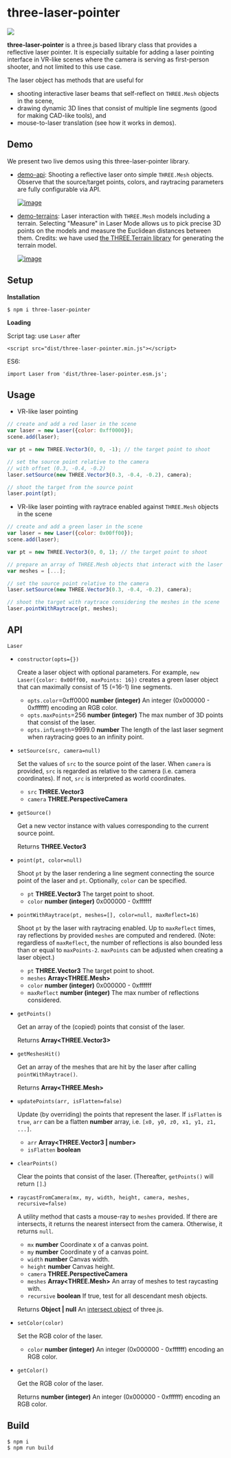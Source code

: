 # three-laser-pointer

![](https://github.com/w3reality/three-laser-pointer/workflows/Build%20and%20Run/badge.svg)

**three-laser-pointer** is a three.js based library class that provides a reflective laser pointer. It is especially suitable for adding a laser pointing interface in VR-like scenes where the camera is serving as first-person shooter, and not limited to this use case.

The laser object has methods that are useful for

- shooting interactive laser beams that self-reflect on `THREE.Mesh` objects in the scene,
- drawing dynamic 3D lines that consist of multiple line segments (good for making CAD-like tools), and
- mouse-to-laser translation (see how it works in demos).

## Demo

We present two live demos using this three-laser-pointer library.

- [demo-api](https://w3reality.github.io/three-laser-pointer/examples/demo-api/index.html):
    Shooting a reflective laser onto simple `THREE.Mesh` objects. Observe that the source/target points, colors, and raytracing parameters are fully configurable via API.

    [![image](https://w3reality.github.io/three-laser-pointer/examples/demo-api/laser-0.jpg)](https://w3reality.github.io/three-laser-pointer/examples/demo-api/index.html)

- [demo-terrains](https://w3reality.github.io/three-laser-pointer/examples/demo-terrains/dist/index.html):
    Laser interaction with `THREE.Mesh` models including a terrain. Selecting "Measure" in Laser Mode allows us to pick precise 3D points on the models and measure the Euclidean distances between them. Credits: we have used [the THREE.Terrain library](https://github.com/IceCreamYou/THREE.Terrain) for generating the terrain model.

    [![image](https://w3reality.github.io/three-laser-pointer/examples/demo-terrains/dist/measure-0.jpg)](https://w3reality.github.io/three-laser-pointer/examples/demo-terrains/dist/index.html)

## Setup

**Installation**

```
$ npm i three-laser-pointer
```

**Loading**

Script tag: use `Laser` after

```
<script src="dist/three-laser-pointer.min.js"></script>
```

ES6:

```
import Laser from 'dist/three-laser-pointer.esm.js';
```

## Usage

- VR-like laser pointing

```js
// create and add a red laser in the scene
var laser = new Laser({color: 0xff0000});
scene.add(laser);

var pt = new THREE.Vector3(0, 0, -1); // the target point to shoot

// set the source point relative to the camera
// with offset (0.3, -0.4, -0.2)
laser.setSource(new THREE.Vector3(0.3, -0.4, -0.2), camera);

// shoot the target from the source point
laser.point(pt);
```

- VR-like laser pointing with raytrace enabled against `THREE.Mesh` objects in the scene

```js
// create and add a green laser in the scene
var laser = new Laser({color: 0x00ff00});
scene.add(laser);

var pt = new THREE.Vector3(0, 0, 1); // the target point to shoot

// prepare an array of THREE.Mesh objects that interact with the laser
var meshes = [...];

// set the source point relative to the camera
laser.setSource(new THREE.Vector3(0.3, -0.4, -0.2), camera);

// shoot the target with raytrace considering the meshes in the scene
laser.pointWithRaytrace(pt, meshes);
```

## API

`Laser`

- `constructor(opts={})`

    Create a laser object with optional parameters. For example, `new Laser({color: 0x00ff00, maxPoints: 16})` creates a green laser object that can maximally consist of 15 (=16-1) line segments.

    - `opts.color`=0xff0000 **number (integer)** An integer (0x000000 - 0xffffff) encoding an RGB color.
    - `opts.maxPoints`=256 **number (integer)** The max number of 3D points that consist of the laser.
    - `opts.infLength`=9999.0 **number** The length of the last laser segment when raytracing goes to an infinity point.

- `setSource(src, camera=null)`

    Set the values of `src` to the source point of the laser. When `camera` is provided, `src` is regarded as relative to the camera (i.e. camera coordinates). If not, `src` is interpreted as world coordinates.

    - `src` **THREE.Vector3**
    - `camera` **THREE.PerspectiveCamera**

- `getSource()`

    Get a new vector instance with values corresponding to the current source point.

    Returns **THREE.Vector3**

- `point(pt, color=null)`

    Shoot `pt` by the laser rendering a line segment connecting the source point of the laser and `pt`. Optionally, `color` can be specified.

    - `pt` **THREE.Vector3** The target point to shoot.
    - `color` **number (integer)** 0x000000 - 0xffffff

- `pointWithRaytrace(pt, meshes=[], color=null, maxReflect=16)`

    Shoot `pt` by the laser with raytracing enabled. Up to `maxReflect` times, ray reflections by provided `meshes` are computed and rendered. (Note: regardless of `maxReflect`, the number of reflections is also bounded less than or equal to `maxPoints-2`. `maxPoints` can be adjusted when creating a laser object.)

    - `pt` **THREE.Vector3** The target point to shoot.
    - `meshes` **Array\<THREE.Mesh\>**
    - `color` **number (integer)** 0x000000 - 0xffffff
    - `maxReflect` **number (integer)** The max number of reflections considered.

- `getPoints()`

    Get an array of the (copied) points that consist of the laser.

    Returns **Array\<THREE.Vector3\>**

- `getMeshesHit()`

    Get an array of the meshes that are hit by the laser after calling `pointWithRaytrace()`.

    Returns **Array\<THREE.Mesh\>**

- `updatePoints(arr, isFlatten=false)`

    Update (by overriding) the points that represent the laser. If `isFlatten` is `true`, `arr` can be a flatten **number** array, i.e. `[x0, y0, z0, x1, y1, z1, ...]`.

    - `arr` **Array\<THREE.Vector3 \| number\>**
    - `isFlatten` **boolean**

- `clearPoints()`

    Clear the points that consist of the laser. (Thereafter, `getPoints()` will return `[]`.)

- `raycastFromCamera(mx, my, width, height, camera, meshes, recursive=false)`

    A utility method that casts a mouse-ray to `meshes` provided. If there are intersects, it returns the nearest intersect from the camera. Otherwise, it returns `null`.

    - `mx` **number** Coordinate x of a canvas point.
    - `my` **number** Coordinate y of a canvas point.
    - `width` **number** Canvas width.
    - `height` **number** Canvas height.
    - `camera` **THREE.PerspectiveCamera**
    - `meshes` **Array\<THREE.Mesh\>** An array of meshes to test raycasting with.
    - `recursive` **boolean** If true, test for all descendant mesh objects.

    Returns **Object \| null** An [intersect object](https://threejs.org/docs/#api/core/Raycaster.intersectObject) of three.js.

- `setColor(color)`

    Set the RGB color of the laser.

    - `color` **number (integer)** An integer (0x000000 - 0xffffff) encoding an RGB color.

- `getColor()`

    Get the RGB color of the laser.

    Returns **number (integer)** An integer (0x000000 - 0xffffff) encoding an RGB color.

## Build

```
$ npm i
$ npm run build
```
